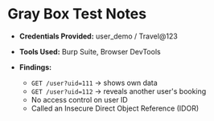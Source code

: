 # Gray Box Test Notes

- **Credentials Provided:** user_demo / Travel@123
- **Tools Used:** Burp Suite, Browser DevTools

- **Findings:**
  - `GET /user?uid=111` → shows own data
  - `GET /user?uid=112` → reveals another user's booking
  - No access control on user ID
  - Called an Insecure Direct Object Reference (IDOR)
